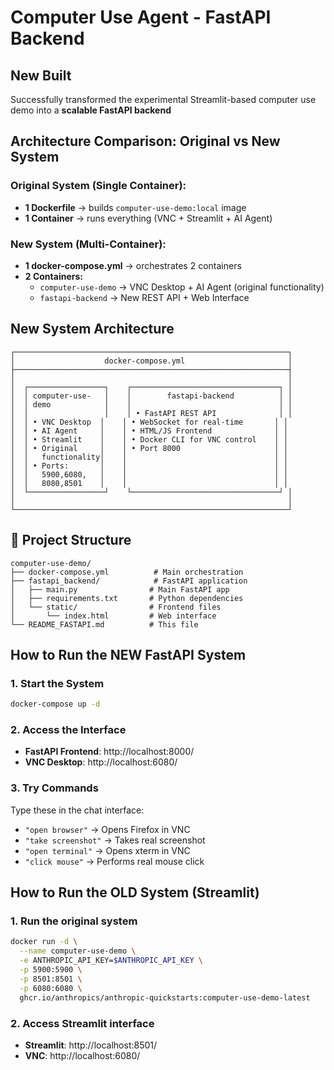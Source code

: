 # Computer Use Agent - FastAPI Backend

## New Built

Successfully transformed the experimental Streamlit-based computer use demo into a **scalable FastAPI backend**

## Architecture Comparison: Original vs New System

### **Original System (Single Container):**
- **1 Dockerfile** → builds `computer-use-demo:local` image
- **1 Container** → runs everything (VNC + Streamlit + AI Agent)

### **New System (Multi-Container):**
- **1 docker-compose.yml** → orchestrates 2 containers
- **2 Containers:**
  - `computer-use-demo` → VNC Desktop + AI Agent (original functionality)
  - `fastapi-backend` → New REST API + Web Interface

## New System Architecture

```
┌─────────────────────────────────────────────────────────────┐
│                    docker-compose.yml                       │
├─────────────────────────────────────────────────────────────┤
│                                                             │
│  ┌─────────────────┐    ┌─────────────────────────────────┐ │
│  │ computer-use-   │    │        fastapi-backend          │ │
│  │ demo            │    │                                 │ │
│  │                 │    │ • FastAPI REST API              │ │
│  │ • VNC Desktop  │    │ • WebSocket for real-time       │ │
│  │ • AI Agent     │    │ • HTML/JS Frontend              │ │
│  │ • Streamlit    │    │ • Docker CLI for VNC control    │ │
│  │ • Original     │    │ • Port 8000                     │ │
│  │   functionality│    │                                 │ │
│  │ • Ports:       │    │                                 │ │
│  │   5900,6080,   │    │                                 │ │
│  │   8080,8501    │    │                                 │ │
│  └─────────────────┘    └─────────────────────────────────┘ │
│                                                             │
└─────────────────────────────────────────────────────────────┘
```


## 📁 Project Structure

```
computer-use-demo/
├── docker-compose.yml          # Main orchestration
├── fastapi_backend/            # FastAPI application
│   ├── main.py                # Main FastAPI app
│   ├── requirements.txt       # Python dependencies
│   └── static/                # Frontend files
│       └── index.html         # Web interface
└── README_FASTAPI.md          # This file
```


## How to Run the NEW FastAPI System

### 1. **Start the System**
```bash
docker-compose up -d
```

### 2. **Access the Interface**
- **FastAPI Frontend**: http://localhost:8000/
- **VNC Desktop**: http://localhost:6080/

### 3. **Try Commands**
Type these in the chat interface:
- `"open browser"` → Opens Firefox in VNC
- `"take screenshot"` → Takes real screenshot
- `"open terminal"` → Opens xterm in VNC
- `"click mouse"` → Performs real mouse click

## How to Run the OLD System (Streamlit)


### 1. **Run the original system**
```bash
docker run -d \
  --name computer-use-demo \
  -e ANTHROPIC_API_KEY=$ANTHROPIC_API_KEY \
  -p 5900:5900 \
  -p 8501:8501 \
  -p 6080:6080 \
  ghcr.io/anthropics/anthropic-quickstarts:computer-use-demo-latest
```

### 2. **Access Streamlit interface**
- **Streamlit**: http://localhost:8501/
- **VNC**: http://localhost:6080/

